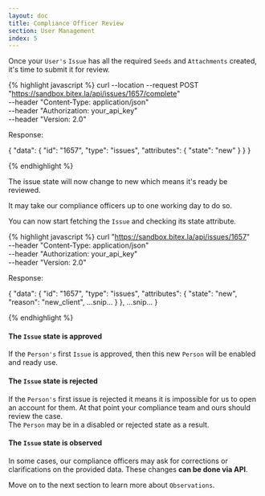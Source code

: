 ```yaml
---
layout: doc
title: Compliance Officer Review
section: User Management
index: 5
---
```


Once your `User's` `Issue` has all the required `Seeds` and `Attachments` created,
it's time to submit it for review.

{% highlight javascript %}
curl --location --request POST "https://sandbox.bitex.la/api/issues/1657/complete" \
  --header "Content-Type: application/json" \
  --header "Authorization: your_api_key" \
  --header "Version: 2.0"

Response:

{ "data": {
		"id": "1657",
		"type": "issues",
		"attributes": {
			"state": "new"
		}
	}
}

{% endhighlight %}

The issue state will now change to <span class="badge badge-primary">new</span>
which means it's ready be reviewed.

It may take our compliance officers up to one working day to do so.

You can now start fetching the `Issue` and checking its state attribute.

{% highlight javascript %}
curl "https://sandbox.bitex.la/api/issues/1657" \
  --header "Content-Type: application/json" \
  --header "Authorization: your_api_key" \
  --header "Version: 2.0"

Response:

{ "data": {
		"id": "1657",
		"type": "issues",
		"attributes": {
			"state": "new",
      "reason": "new_client",
      ...snip...
		}
	},
  ...snip...
}

{% endhighlight %}

#### The `Issue` state is <span class="badge badge-success">approved</span>

If the `Person's` first `Issue` is
<span class="badge badge-success">approved</span>,
then this new `Person` will be 
<span class="badge badge-success">enabled</span> and ready use.

#### The `Issue` state is <span class="badge badge-danger">rejected</span>

If the `Person's` first issue is rejected it means
it is impossible for us to open an account for them.
At that point your compliance team and ours should review the case.  
The `Person` may be in a <span class="badge badge-warning">disabled</span>
or <span class="badge badge-danger">rejected</span> state as a result.

#### The `Issue` state is <span class="badge badge-warning">observed</span>

In some cases, our compliance officers may ask for corrections or
clarifications on the provided data. These changes __can be done via API__.

Move on to the next section to learn more about `Observations`.
